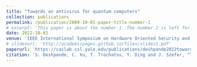 ```yaml
---
title: "Towards an antivirus for quantum computers"
collection: publications
permalink: /publication/2009-10-01-paper-title-number-1
# excerpt: 'This paper is about the number 1. The number 2 is left for future work.'
date: 2022-10-01
venue: 'IEEE International Symposium on Hardware Oriented Security and Trust (HOST)'
# slidesurl: 'http://academicpages.github.io/files/slides1.pdf'
paperurl: 'https://caslab.csl.yale.edu/publications/deshpande2022towards.pdf'
citation: 'S. Deshpande, C. Xu, T. Trochatos, Y. Ding and J. Szefer, "Towards an Antivirus for Quantum Computers," 2022 IEEE International Symposium on Hardware Oriented Security and Trust (HOST) 2022'
---
```


<!-- The contents above will be part of a list of publications, if the user clicks the link for the publication than the contents of section will be rendered as a full page, allowing you to provide more information about the paper for the reader. When publications are displayed as a single page, the contents of the above "citation" field will automatically be included below this section in a smaller font. -->